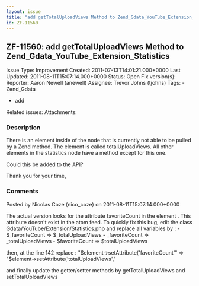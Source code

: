 ```yaml
---
layout: issue
title: "add getTotalUploadViews Method to Zend_Gdata_YouTube_Extension_Statistics"
id: ZF-11560
---
```


ZF-11560: add getTotalUploadViews Method to Zend\_Gdata\_YouTube\_Extension\_Statistics
---------------------------------------------------------------------------------------

 Issue Type: Improvement Created: 2011-07-13T14:01:21.000+0000 Last Updated: 2011-08-11T15:07:14.000+0000 Status: Open Fix version(s): 
 Reporter:  Aaron Newell (anewell)  Assignee:  Trevor Johns (tjohns)  Tags: - Zend\_Gdata
- add
 
 Related issues: 
 Attachments: 
### Description

There is an element inside of the node that is currently not able to be pulled by a Zend method. The element is called totalUploadViews. All other elements in the statistics node have a method except for this one.

Could this be added to the API?

Thank you for your time,

 

 

### Comments

Posted by Nicolas Coze (nico\_coze) on 2011-08-11T15:07:14.000+0000

The actual version looks for the attribute favoriteCount in the element . This attribute doesn't exist in the atom feed. To quickly fix this bug, edit the class Gdata/YouTube/Extension/Statistics.php and replace all variables by : - $\_favoriteCount => $\_totalUploadViews - \_favoriteCount => \_totalUploadViews - $favoriteCount => $totalUploadViews

then, at the line 142 replace : "$element->setAttribute('favoriteCount'" => "$element->setAttribute('totalUploadViews',"

and finally update the getter/setter methods by getTotalUploadViews and setTotalUploadViews

 

 